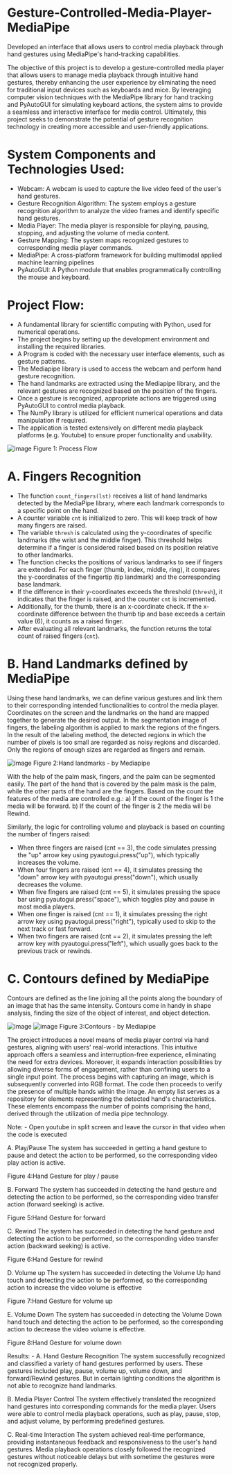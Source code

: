 # Gesture-Controlled-Media-Player-MediaPipe
Developed an interface that allows users to control media playback through hand gestures using MediaPipe's hand-tracking capabilities.

The objective of this project is to develop a gesture-controlled media player that allows users to manage media playback through intuitive hand gestures, thereby enhancing the user experience by eliminating the need for traditional input devices such as keyboards and mice. By leveraging computer vision techniques with the MediaPipe library for hand tracking and PyAutoGUI for simulating keyboard actions, the system aims to provide a seamless and interactive interface for media control. Ultimately, this project seeks to demonstrate the potential of gesture recognition technology in creating more accessible and user-friendly applications.

# System Components and Technologies Used: 
- Webcam: A webcam is used to capture the live video feed of the user's hand gestures.  
- Gesture Recognition Algorithm: The system employs a gesture recognition algorithm to analyze the video frames and identify specific hand gestures.  
- Media Player: The media player is responsible for playing, pausing, stopping, and adjusting the volume of media content.  
- Gesture Mapping: The system maps recognized gestures to corresponding media player commands.  
- MediaPipe: A cross-platform framework for building multimodal applied machine learning pipelines 
- PyAutoGUI: A Python module that enables programmatically controlling the mouse and keyboard.

# Project Flow:  
- A fundamental library for scientific computing with Python, used for numerical operations.  
- The project begins by setting up the development environment and installing the required libraries.  
- A Program is coded with the necessary user interface elements, such as gesture patterns.
- The Mediapipe library is used to access the webcam and perform hand gesture recognition. 
- The hand landmarks are extracted using the Mediapipe library, and the relevant gestures are recognized based on the position of the fingers.  
- Once a gesture is recognized, appropriate actions are triggered using PyAutoGUI to control media playback.  
- The NumPy library is utilized for efficient numerical operations and data manipulation if required.  
- The application is tested extensively on different media playback platforms (e.g. Youtube) to ensure proper functionality and usability.

 ![image](https://github.com/user-attachments/assets/4f519fdc-3e9d-45a3-9a4b-86201cb7c35a)
Figure 1: Process Flow

# A. Fingers Recognition 
- The function `count_fingers(lst)` receives a list of hand landmarks detected by the MediaPipe library, where each landmark corresponds to a specific point on the hand.
- A counter variable `cnt` is initialized to zero. This will keep track of how many fingers are raised.
- The variable `thresh` is calculated using the y-coordinates of specific landmarks (the wrist and the middle finger). This threshold helps determine if a finger is considered raised based on its position relative to other landmarks.
- The function checks the positions of various landmarks to see if fingers are extended. For each finger (thumb, index, middle, ring), it compares the y-coordinates of the fingertip (tip landmark) and the corresponding base landmark.
- If the difference in their y-coordinates exceeds the threshold (`thresh`), it indicates that the finger is raised, and the counter `cnt` is incremented.
- Additionally, for the thumb, there is an x-coordinate check. If the x-coordinate difference between the thumb tip and base exceeds a certain value (6), it counts as a raised finger.
- After evaluating all relevant landmarks, the function returns the total count of raised fingers (`cnt`).


# B. Hand Landmarks defined by MediaPipe 
Using these hand landmarks, we can define various gestures and link them to their corresponding intended functionalities to control the media player. Coordinates on the screen and the landmarks on the hand are mapped together to generate the desired output. 
In the segmentation image of fingers, the labeling algorithm is applied to mark the regions of the fingers. In the result of the labeling method, the detected regions in which the number of pixels is too small are regarded as noisy regions and discarded. Only the regions of enough sizes are regarded as fingers and remain.

![image](https://github.com/user-attachments/assets/89ea61b2-0470-4b80-9553-0b732a174760)
Figure 2:Hand landmarks - by Mediapipe

With the help of the palm mask, fingers, and the palm can be segmented easily. The part of the hand that is covered by the palm mask is the palm, while the other parts of the hand are the fingers. Based on the count the features of the media are controlled 
e.g.: 
a) If the count of the finger is 1 the media will be forward. 
b) If the count of the finger is 2 the media will be Rewind. 
 
Similarly, the logic for controlling volume and playback is based on counting the number of fingers raised:
- When three fingers are raised (cnt == 3), the code simulates pressing the "up" arrow key using pyautogui.press("up"), which typically increases the volume.
- When four fingers are raised (cnt == 4), it simulates pressing the "down" arrow key with pyautogui.press("down"), which usually decreases the volume.
- When five fingers are raised (cnt == 5), it simulates pressing the space bar using pyautogui.press("space"), which toggles play and pause in most media players.
- When one finger is raised (cnt == 1), it simulates pressing the right arrow key using pyautogui.press("right"), typically used to skip to the next track or fast forward.
- When two fingers are raised (cnt == 2), it simulates pressing the left arrow key with pyautogui.press("left"), which usually goes back to the previous track or rewinds.


# C. Contours defined by MediaPipe
Contours are defined as the line joining all the points along the boundary of an image that has the same intensity. Contours come in handy in shape analysis, finding the size of the object of interest, and object detection.

![image](https://github.com/user-attachments/assets/b190aa20-05a3-49ea-a873-11d18c3b0b39)
![image](https://github.com/user-attachments/assets/ab4f28a3-edf5-4fc3-b35b-1264baf5f6dc)
Figure 3:Contours - by Mediapipe

The project introduces a novel means of media player control via hand gestures, aligning with users' real-world interactions. This intuitive approach offers a seamless and interruption-free experience, eliminating the need for extra devices. Moreover, it expands interaction possibilities by allowing diverse forms of engagement, rather than confining users to a single input point. The process begins with capturing an image, which is subsequently converted into RGB format. The code then proceeds to verify the presence of multiple hands within the image. An empty list serves as a repository for elements representing the detected hand's characteristics. These elements encompass the number of points comprising the hand, derived through the utilization of media pipe technology. 

Note: - Open youtube in split screen and leave the cursor in that video when the code is executed

A. Play/Pause 
The system has succeeded in getting a hand gesture to pause and detect the action to be performed, so the corresponding video play action is active.

 
Figure 4:Hand Gesture for play / pause


B. Forward 
The system has succeeded in detecting the hand gesture and detecting the action to be performed, so the corresponding video transfer action (forward seeking) is active.

 
Figure 5:Hand Gesture for forward


C. Rewind 
The system has succeeded in detecting the hand gesture and detecting the action to be performed, so the corresponding video transfer action (backward seeking) is active.

 
Figure 6:Hand Gesture for rewind



D. Volume up 
The system has succeeded in detecting the Volume Up hand touch and detecting the action to be performed, so the corresponding action to increase the video volume is effective

 
Figure 7:Hand Gesture for volume up


E. Volume Down 
The system has succeeded in detecting the Volume Down hand touch and detecting the action to be performed, so the corresponding action to decrease the video volume is effective.

 
Figure 8:Hand Gesture for volume down



Results: -
A. Hand Gesture Recognition 
The system successfully recognized and classified a variety of hand gestures performed by users. These gestures included play, pause, volume up, volume down, and forward/Rewind gestures. But in certain lighting conditions the algorithm is not able to recognize hand landmarks.
 
B. Media Player Control 
The system effectively translated the recognized hand gestures into corresponding commands for the media player. Users were able to control media playback operations, such as play, pause, stop, and adjust volume, by performing predefined gestures.

C. Real-time Interaction 
The system achieved real-time performance, providing instantaneous feedback and responsiveness to the user's hand gestures. Media playback operations closely followed the recognized gestures without noticeable delays but with sometime the gestures were not recognized properly.

